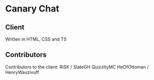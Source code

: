 # Canary Chat

## Client

Written in HTML, CSS and TS

## Contributors 

Contributors to the client:
RiSK / SlateGH
QuizzityMC
HeOfOttoman / HenryWauzivuff
